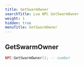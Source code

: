 ```yaml
---
title: GetSwarmOwner
searchTitle: Lua NPC GetSwarmOwner
weight: 1
hidden: true
menuTitle: GetSwarmOwner
---
```

## GetSwarmOwner
```lua
NPC:GetSwarmOwner(); -- number
```